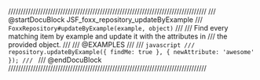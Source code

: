 ////////////////////////////////////////////////////////////////////////////////
/// @startDocuBlock JSF_foxx_repository_updateByExample
/// `FoxxRepository#updateByExample(example, object)`
///
/// Find every matching item by example and update it with the attributes in
/// the provided object.
///
/// @EXAMPLES
///
/// ```javascript
/// repository.updateByExample({ findMe: true }, { newAttribute: 'awesome' });
/// ```
/// @endDocuBlock
////////////////////////////////////////////////////////////////////////////////